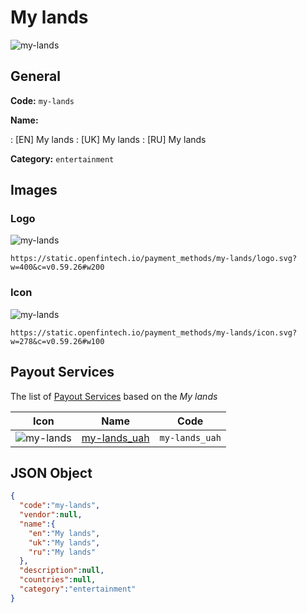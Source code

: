 
# My lands 
![my-lands](https://static.openfintech.io/payment_methods/my-lands/logo.svg?w=400&c=v0.59.26#w200)  

## General 
**Code:** `my-lands` 
 
**Name:** 
 
:	[EN] My lands 
:	[UK] My lands 
:	[RU] My lands 
 
**Category:** `entertainment` 
 

## Images 

### Logo 
![my-lands](https://static.openfintech.io/payment_methods/my-lands/logo.svg?w=400&c=v0.59.26#w200)  

```
https://static.openfintech.io/payment_methods/my-lands/logo.svg?w=400&c=v0.59.26#w200
```  

### Icon 
![my-lands](https://static.openfintech.io/payment_methods/my-lands/icon.svg?w=278&c=v0.59.26#w100)  

```
https://static.openfintech.io/payment_methods/my-lands/icon.svg?w=278&c=v0.59.26#w100
```  

## Payout Services 
 
The list of [Payout Services](/payout-services/) based on the _My lands_ 

|Icon|Name|Code| 
|:---:|:---:|:---:| 
|![my-lands](https://static.openfintech.io/payout_methods/my-lands/icon.png?w=278&c=v0.59.26#w40) |[my-lands_uah](/payout-services/my-lands_uah/)|`my-lands_uah`| 
 

## JSON Object 

```json
{
  "code":"my-lands",
  "vendor":null,
  "name":{
    "en":"My lands",
    "uk":"My lands",
    "ru":"My lands"
  },
  "description":null,
  "countries":null,
  "category":"entertainment"
}
```  
